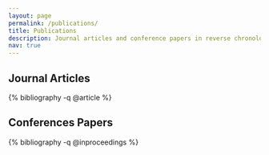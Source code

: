 ```yaml
---
layout: page
permalink: /publications/
title: Publications
description: Journal articles and conference papers in reverse chronological order.
nav: true
---
```


## Journal Articles

{% bibliography -q @article %}

## Conferences Papers

{% bibliography -q @inproceedings %}


